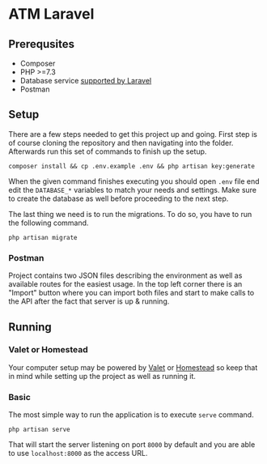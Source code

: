 # ATM Laravel

## Prerequsites

* Composer
* PHP >=7.3
* Database service [supported by Laravel](https://laravel.com/docs/8.x/database)
* Postman

## Setup

There are a few steps needed to get this project up and going. First step is of course cloning the repository and then
navigating into the folder. Afterwards run this set of commands to finish up the setup.

```shell
composer install && cp .env.example .env && php artisan key:generate
```

When the given command finishes executing you should open `.env` file end edit the `DATABASE_*` variables to match your
needs and settings. Make sure to create the database as well before proceeding to the next step.

The last thing we need is to run the migrations. To do so, you have to run the following command.

```shell
php artisan migrate
```

### Postman

Project contains two JSON files describing the environment as well as available routes for the easiest usage. In the top
left corner there is an "Import" button where you can import both files and start to make calls to the API after the
fact that server is up & running.

## Running

### Valet or Homestead

Your computer setup may be powered by [Valet](https://laravel.com/docs/8.x/valet)
or [Homestead](https://laravel.com/docs/8.x/homestead) so keep that in mind while setting up the project as well as
running it.

### Basic

The most simple way to run the application is to execute `serve` command.

```shell
php artisan serve
```

That will start the server listening on port `8000` by default and you are able to use `localhost:8000` as the access
URL.
